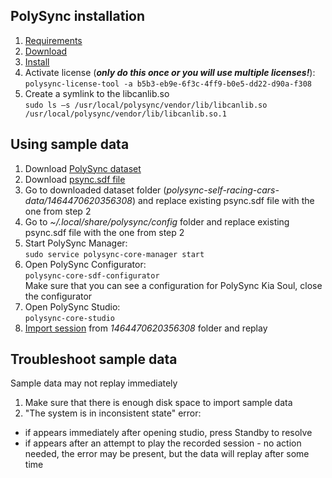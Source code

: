 ## PolySync installation

1. [Requirements](http://docs.polysync.io/articles/overview/installation/basic-system-requirements/)
2. [Download](http://docs.polysync.io/downloads/)
3. [Install](http://docs.polysync.io/flows/getting-started/)
4. Activate license (***only do this once or you will use multiple licenses!***): <br/>
 `polysync-license-tool -a b5b3-eb9e-6f3c-4ff9-b0e5-dd22-d90a-f308`
5. Create a symlink to the libcanlib.so <br/>
`sudo ls –s /usr/local/polysync/vendor/lib/libcanlib.so /usr/local/polysync/vendor/lib/libcanlib.so.1`


## Using sample data

1. Download [PolySync dataset](https://www.dropbox.com/s/tt055gyb9of02uj/polysync-self-racing-cars-logfile.tar.gz?dl=0)
2. Download [psync.sdf file](https://drive.google.com/open?id=0B0ZFAnBlExjMSXVGa0xJdTNXaGc)
3. Go to downloaded dataset folder (_polysync-self-racing-cars-data/1464470620356308_) and replace existing psync.sdf file with the one from step 2
4. Go to _~/.local/share/polysync/config_ folder and replace existing psync.sdf file with the one from step 2
5. Start PolySync Manager: <br/>
`sudo service polysync-core-manager start`
6. Open PolySync Configurator: <br/>
`polysync-core-sdf-configurator` <br/>
Make sure that you can see a configuration for PolySync Kia Soul, close the configurator
7. Open PolySync Studio: <br/>
`polysync-core-studio`
8. [Import session](1464470620356308_) from _1464470620356308_ folder and replay

## Troubleshoot sample data
Sample data may not replay immediately
1. Make sure that there is enough disk space to import sample data
2. "The system is in inconsistent state" error:
  - if appears immediately after opening studio, press Standby to resolve
  - if appears after an attempt to play the recorded session - no action needed, the error may be present, but the data will replay after some time
